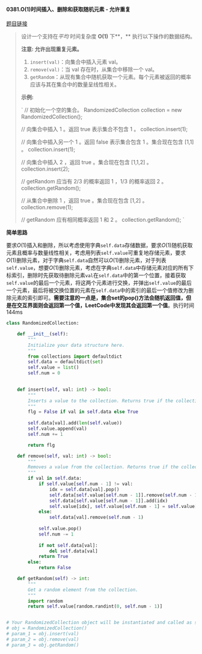 #### 0381.O(1)时间插入、删除和获取随机元素 - 允许重复

[题目链接](https://leetcode-cn.com/problems/insert-delete-getrandom-o1-duplicates-allowed)

>设计一个支持在*平均* 时间复杂度 **O(1)** 下**，** 执行以下操作的数据结构。
>
>**注意: 允许出现重复元素。**
>
>1. `insert(val)`：向集合中插入元素 val。
>2. `remove(val)`：当 val 存在时，从集合中移除一个 val。
>3. `getRandom`：从现有集合中随机获取一个元素。每个元素被返回的概率应该与其在集合中的数量呈线性相关。
>
>**示例:**
>
>`
>// 初始化一个空的集合。
>RandomizedCollection collection = new RandomizedCollection();
>
>// 向集合中插入 1 。返回 true 表示集合不包含 1 。
>collection.insert(1);
>
>// 向集合中插入另一个 1 。返回 false 表示集合包含 1 。集合现在包含 [1,1] 。
>collection.insert(1);
>
>// 向集合中插入 2 ，返回 true 。集合现在包含 [1,1,2] 。
>collection.insert(2);
>
>// getRandom 应当有 2/3 的概率返回 1 ，1/3 的概率返回 2 。
>collection.getRandom();
>
>// 从集合中删除 1 ，返回 true 。集合现在包含 [1,2] 。
>collection.remove(1);
>
>// getRandom 应有相同概率返回 1 和 2 。
>collection.getRandom();
>`

**简单思路**

要求$O(1)$插入和删除，所以考虑使用字典`self.data`存储数据，要求$O(1)$随机获取元素且概率与数量线性相关，考虑用列表`self.value`可重复地存储元素，要求$O(1)$删除元素，对于字典`self.data`自然可以$O(1)$删除元素，对于列表`self.value`，想要$O(1)$删除元素，考虑在字典`self.data`中存储元素对应的所有下标索引，删除时先获取待删除元素`val`在`self.data`中的第一个位置，接着获取`self.value`的最后一个元素，将这两个元素进行交换，并弹出`self.value`的最后一个元素，最后将被交换位置的元素在`self.data`中的索引的最后一个值修改为删除元素的索引即可。**需要注意的一点是，集合set的pop()方法会随机返回值，但是在交互界面则会返回第一个值，LeetCode中发现其会返回第一个值**。执行时间144ms

```python
class RandomizedCollection:

    def __init__(self):
        """
        Initialize your data structure here.
        """
        from collections import defaultdict
        self.data = defaultdict(set)
        self.value = list()
        self.num = 0
        

    def insert(self, val: int) -> bool:
        """
        Inserts a value to the collection. Returns true if the collection did not already contain the specified element.
        """
        flg = False if val in self.data else True
        
        self.data[val].add(len(self.value))
        self.value.append(val)
        self.num += 1

        return flg

    def remove(self, val: int) -> bool:
        """
        Removes a value from the collection. Returns true if the collection contained the specified element.
        """
        if val in self.data:
            if self.value[self.num - 1] != val:
                idx = self.data[val].pop()
                self.data[self.value[self.num - 1]].remove(self.num - 1)
                self.data[self.value[self.num - 1]].add(idx)
                self.value[idx], self.value[self.num - 1] = self.value[self.num - 1], self.value[idx]
            else:
                self.data[val].remove(self.num - 1)
                
            self.value.pop()
            self.num -= 1
            
            if not self.data[val]:
                del self.data[val]
            return True
        else:
            return False

    def getRandom(self) -> int:
        """
        Get a random element from the collection.
        """
        import random
        return self.value[random.randint(0, self.num - 1)]


# Your RandomizedCollection object will be instantiated and called as such:
# obj = RandomizedCollection()
# param_1 = obj.insert(val)
# param_2 = obj.remove(val)
# param_3 = obj.getRandom()
```

